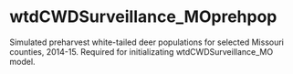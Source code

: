# wtdCWDSurveillance_MOprehpop
Simulated preharvest white-tailed deer populations for selected Missouri counties, 2014-15. Required for initializating wtdCWDSurveillance_MO model.
